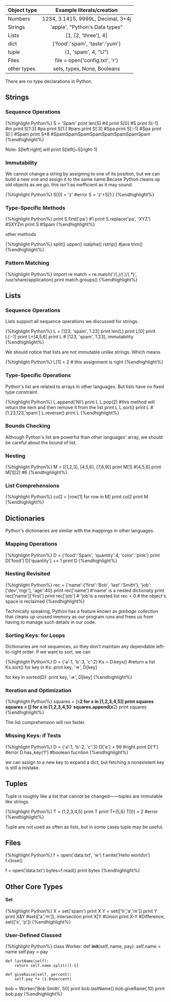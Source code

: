 |Object type|Example literals/creation
|-----|:----:|
|Numbers  | 1234, 3.1415, 9999L, Decimal, 3+4j|
|Strings  | 'apple', "Python's Data types"|
|Lists |[1, [2, 'three'], 4]|
|dict|{'food':'spam', 'taste':'yum'}|
|tuple  | (1, 'spam', 4, "U")|
|Files  | file = open('config.txt', 'r')|
|other types | sets, types, None, Booleans|

There are no type declarations in Python.

## Strings

### Sequence Operations

{%highlight Python%}
S = 'Spam'
print len(S)   #4
print S[0]     #S
print S[-1]    #m
print S[1:3]   #pa
print S[1:]    #pam
print S[:3]    #Spa
print S[:-1]   #Spa
print S[:]     #Spam
print S*8      #SpamSpamSpamSpamSpamSpamSpamSpam
{%endhighlight%}

Note: S[left:right] will print S[left]~S[right-1]

### Immutability

We cannot change a string by assigning to one of its position, but we can build a new one and assign it to the same name.Becase Python cleans up old objects as we go, this isn't as inefficient as it may sound.

{%highlight Python%}
S[0] = 'z'     #error
S = 'z'+S[1:]
{%endhighlight%}

### Type-Specific Methods

{%highlight Python%}
print S.find('pa')  #1
print S.replace('pa', 'XYZ')  #SXYZm
print S             #Spam
{%endhighlight%}

other methods

{%highlight Python%}
split()
upper()
isalpha()
rstrip()  #java trim()
{%endhighlight%}

### Pattern Matching

{%highlight Python%}
import re
match = re.match('/(.*)/(.*)/(.*)', /usr/share/application)
print match.groups()
{%endhighlight%}

## Lists

### Sequence Operations
Lists support all sequence operations we discussed for strings.

{%highlight Python%}
L = [123, 'spam', 1.23]
print len(L)
print L[0]
print L[:-1]
print L+[4,5,6]
print L        #  [123, 'spam', 1.23], immutability
{%endhighlight%}

We should notice that lists are not immutable unlike strings. Which means

{%highlight Python%}
L[1] = 2    # this assignment is right
{%endhighlight%}

### Type-Specific Operations
Python's list are related to arrays in other languages. But lists have no fixed type constraint.

{%highlight Python%}
L.append('NI')
print L
L.pop(2)    #this method will return the item and then remove it from the list
print L
L.sort()
print L    #[1.23,123,'spam']
L.reverse()
print L
{%endhighlight%}

### Bounds Checking
Although Python's list are powerful than other languages' array, we should be careful about the bound of list.

### Nesting

{%highlight Python%}
M = [[1,2,3],
     [4,5,6],
     [7,8,9]]
print M[1]        #[4,5,6]
print M[1][2]     #6
{%endhighlight%}

### List Comprehensions

{%highlight Python%}
col2 = [row[1] for row in M]
print col2
print M
{%endhighlight%}

## Dictionaries
Python's dictionaries are similar with the mappings in other languages.

### Mapping Operations

{%highlight Python%}
D = {'food':'Spam', 'quantity':4, 'color':'pink'}
print D['food']
D['quantity'] += 1
print D
{%endhighlight%}

### Nesting Revisited

{%highlight Python%}
rec = {'name':{'first':'Bob', 'last':'Smith'},
        'job':['dev','mgr'],
        'age':40}
print rec['name']     #'name' is a nested dictionaty
print rec['name']['first']
print rec['job']      # 'job'is a nested list
rec = 0               # the object's space is reclaimed
{%endhighlight%}

Technically speaking, Python has a feature known as *garbage collection* that cleans up unused memory as our program runs and frees us from having to manage such details in our code.

### Sorting Keys: for Loops
Dictionaries are not sequences, so they don't maintain any dependable left-to-right order. If we want to sort, we can

{%highlight Python%}
D = {'a':1, 'b':3, 'c':2}
Ks = D.keys()      #return a list
Ks.sort()
for key in Ks:
    print key, '=>', D[key]

for key in sorted(D):
    print key, '=>', D[key]
{%endhighlight%}

### Iteration and Optimization

{%highlight Python%}
squares = [x**2 for x in [1,2,3,4,5]]
print squares
squares = []
for x in [1,2,3,4,5]:
    squares.append(x**2)
print squares
{%endhighlight%}

The list comprehension will run faster.

### Missing Keys: if Tests

{%highlight Python%}
D = {'a':1, 'b':2, 'c':3}
D['e'] = 99         #right
print D['f']        #error
D.has_key('f')      #boolean fucntion
{%endhighlight%}

we can assign to a new key to expand a dict, but fetching a nonexistent key is still a mistake.

## Tuples
Tuple is roughly like a list that cannot be changed——tuples are immutable like strings.

{%highlight Python%}
T = (1,2,3,4,5)
print T
print T+(5,6)
T[0] = 2   #error
{%endhighlight%}

Tuple are not used as often as lists, but in some cases tuple may be useful.

## Files

{%highlight Python%}
f = open('data.txt', 'w')
f.write('Hello world\n')
f.close()

f = open('data.txt')
bytes=f.read()
print bytes
{%endhighlight%}

## Other Core Types

#### Set

{%highlight Python%}
X = set('spam')
print X
Y = set(['h','a','m'])
print Y
print X&Y           #set(['a','m']), intersection
print X|Y           #Union
print X-Y           #Difference, set(['s', 'p'])
{%endhighlight%}

### User-Defined Classed

{%highlight Python%}
class Worker:
    def __init__(self, name, pay):
        self.name = name
        self.pay = pay

    def lastName(self):
        return self.name.split()[-1]

    def giveRaise(self, percent):
        self.pay *= (1.0+percent)

bob = Worker('Bob Smith', 50)
print bob.lastName()
bob.giveRaise(.10)
print bob.pay
{%endhighlight%}
